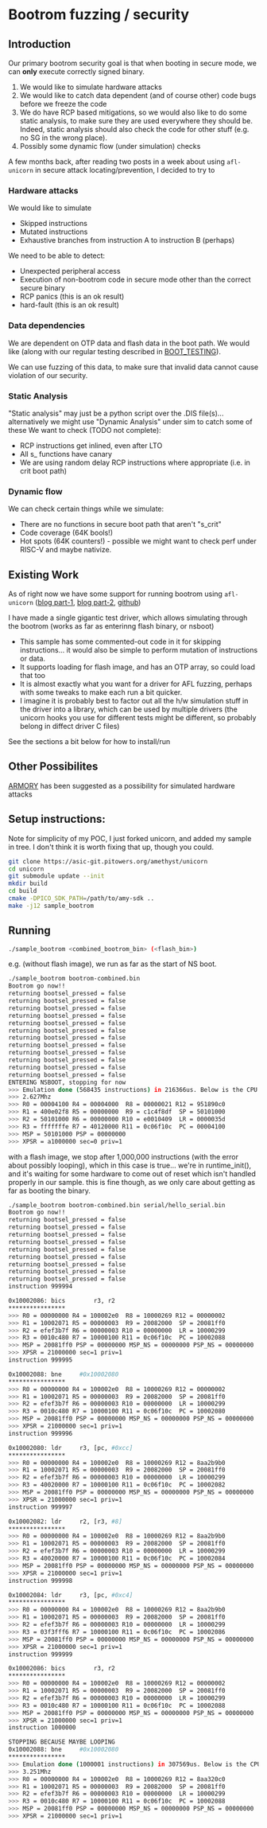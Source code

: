 # Bootrom fuzzing / security

## Introduction

Our primary bootrom security goal is that when booting in secure mode, we can **only** execute correctly signed binary.

1. We would like to simulate hardware attacks 
2. We would like to catch data dependent (and of course other) code bugs before we freeze the code
3. We do have RCP based mitigations, so we would also like to do some static analysis, to make sure they are used everywhere they should be. Indeed, static analysis should also check the code for other stuff (e.g. no SG in the wrong place).
4. Possibly some dynamic flow (under simulation) checks

A few months back, after reading two posts in a week about using `afl-unicorn` in secure attack locating/prevention, I decided to try to  

### Hardware attacks

We would like to simulate

* Skipped instructions
* Mutated instructions
* Exhaustive branches from instruction A to instruction B (perhaps)

We need to be able to detect:

* Unexpected peripheral access
* Execution of non-bootrom code in secure mode other than the correct secure binary
* RCP panics (this is an ok result)
* hard-fault (this is an ok result)

### Data dependencies

We are dependent on OTP data and flash data in the boot path. We would like
(along with our regular testing described in [BOOT_TESTING](BOOT_TESTING.md)).

We can use fuzzing of this data, to make sure that invalid data cannot cause
violation of our security.

### Static Analysis

"Static analysis" may just be a python script over the .DIS file(s)... alternatively we might use "Dynamic Analysis" under sim to catch some of these
We want to check (TODO not complete):

* RCP instructions get inlined, even after LTO
* All s_ functions have canary 
* We are using random delay RCP instructions where appropriate (i.e. in crit boot path)

### Dynamic flow

We can check certain things while we simulate:

* There are no functions in secure boot path that aren't "s_crit"
* Code coverage (64K bools!)
* Hot spots (64K counters!) - possible we might want to check perf under RISC-V and maybe nativize.

## Existing Work

As of right now we have some support for running bootrom using `afl-unicorn`
([blog part-1](https://medium.com/hackernoon/afl-unicorn-fuzzing-arbitrary-binary-code-563ca28936bf), 
[blog part-2](https://medium.com/hackernoon/afl-unicorn-part-2-fuzzing-the-unfuzzable-bea8de3540a5),
[github](https://github.com/Battelle/afl-unicorn))

I have made a single gigantic test driver, which allows simulating through the bootrom (works as far as enterinng flash binary, or nsboot)

* This sample has some commented-out code in it for skipping instructions... it would also be simple to perform mutation of instructions or data.
* It supports loading for flash image, and has an OTP array, so could load that too
* It is almost exactly what you want for a driver for AFL fuzzing, perhaps with some tweaks to make each run a bit quicker.
* I imagine it is probably best to factor out all the h/w simulation stuff in the driver into a library, which can be used by multiple drivers (the unicorn hooks you use for different tests might be different, so probably belong in diffect driver C files)

See the sections a bit below for how to install/run

## Other Possibilites

[ARMORY](https://github.com/emsec/arm-fault-simulator) has been suggested as a possibility for simulated hardware attacks

## Setup instructions:

Note for simplicity of my POC, I just forked unicorn, and added my sample in tree. I don't think it is worth fixing that up, though you could.

```bash
git clone https://asic-git.pitowers.org/amethyst/unicorn
cd unicorn
git submodule update --init
mkdir build
cd build
cmake -DPICO_SDK_PATH=/path/to/amy-sdk ..
make -j12 sample_bootrom
```

## Running

```bash
./sample_bootrom <combined_bootrom_bin> (<flash_bin>)
```

e.g. (without flash image), we run as far as the start of NS boot.

```bash
./sample_bootrom bootrom-combined.bin 
Bootrom go now!!
returning bootsel_pressed = false
returning bootsel_pressed = false
returning bootsel_pressed = false
returning bootsel_pressed = false
returning bootsel_pressed = false
returning bootsel_pressed = false
returning bootsel_pressed = false
returning bootsel_pressed = false
returning bootsel_pressed = false
returning bootsel_pressed = false
returning bootsel_pressed = false
returning bootsel_pressed = false
ENTERING NSBOOT, stopping for now
>>> Emulation done (568435 instructions) in 216366us. Below is the CPU context
>>> 2.627Mhz
>>> R0 = 00004100 R4 = 00004000  R8 = 00000021 R12 = 951890c0
>>> R1 = 400e02f8 R5 = 00000000  R9 = c1c4f8df  SP = 50101000
>>> R2 = 50101000 R6 = 00000000 R10 = e0010409  LR = 0000035d
>>> R3 = fffffffe R7 = 40120000 R11 = 0c06f10c  PC = 00004100
>>> MSP = 50101000 PSP = 00000000
>>> XPSR = a1000000 sec=0 priv=1
```

with a flash image, we stop after 1,000,000 instructions (with the error about possibly looping), which in this case is true... we're in runtime_init(), and it's waiting for some hardware to come out of reset which isn't handled properly in our sample. this is fine though, as we only care about getting as far as booting the binary.

```bash
./sample_bootrom bootrom-combined.bin serial/hello_serial.bin
Bootrom go now!!
returning bootsel_pressed = false
returning bootsel_pressed = false
returning bootsel_pressed = false
returning bootsel_pressed = false
returning bootsel_pressed = false
returning bootsel_pressed = false
returning bootsel_pressed = false
returning bootsel_pressed = false
returning bootsel_pressed = false
instruction 999994

0x10002086:	bics		r3, r2
****************
>>> R0 = 00000000 R4 = 100002e0  R8 = 10000269 R12 = 00000002
>>> R1 = 10002071 R5 = 00000003  R9 = 20082000  SP = 20081ff0
>>> R2 = efef3b7f R6 = 00000003 R10 = 00000000  LR = 10000299
>>> R3 = 0010c480 R7 = 10000100 R11 = 0c06f10c  PC = 10002088
>>> MSP = 20081ff0 PSP = 00000000 MSP_NS = 00000000 PSP_NS = 00000000
>>> XPSR = 21000000 sec=1 priv=1
instruction 999995

0x10002088:	bne		#0x10002080
****************
>>> R0 = 00000000 R4 = 100002e0  R8 = 10000269 R12 = 00000002
>>> R1 = 10002071 R5 = 00000003  R9 = 20082000  SP = 20081ff0
>>> R2 = efef3b7f R6 = 00000003 R10 = 00000000  LR = 10000299
>>> R3 = 0010c480 R7 = 10000100 R11 = 0c06f10c  PC = 10002080
>>> MSP = 20081ff0 PSP = 00000000 MSP_NS = 00000000 PSP_NS = 00000000
>>> XPSR = 21000000 sec=1 priv=1
instruction 999996

0x10002080:	ldr		r3, [pc, #0xcc]
****************
>>> R0 = 00000000 R4 = 100002e0  R8 = 10000269 R12 = 8aa2b9b0
>>> R1 = 10002071 R5 = 00000003  R9 = 20082000  SP = 20081ff0
>>> R2 = efef3b7f R6 = 00000003 R10 = 00000000  LR = 10000299
>>> R3 = 40020000 R7 = 10000100 R11 = 0c06f10c  PC = 10002082
>>> MSP = 20081ff0 PSP = 00000000 MSP_NS = 00000000 PSP_NS = 00000000
>>> XPSR = 21000000 sec=1 priv=1
instruction 999997

0x10002082:	ldr		r2, [r3, #8]
****************
>>> R0 = 00000000 R4 = 100002e0  R8 = 10000269 R12 = 8aa2b9b0
>>> R1 = 10002071 R5 = 00000003  R9 = 20082000  SP = 20081ff0
>>> R2 = efef3b7f R6 = 00000003 R10 = 00000000  LR = 10000299
>>> R3 = 40020000 R7 = 10000100 R11 = 0c06f10c  PC = 10002084
>>> MSP = 20081ff0 PSP = 00000000 MSP_NS = 00000000 PSP_NS = 00000000
>>> XPSR = 21000000 sec=1 priv=1
instruction 999998

0x10002084:	ldr		r3, [pc, #0xc4]
****************
>>> R0 = 00000000 R4 = 100002e0  R8 = 10000269 R12 = 8aa2b9b0
>>> R1 = 10002071 R5 = 00000003  R9 = 20082000  SP = 20081ff0
>>> R2 = efef3b7f R6 = 00000003 R10 = 00000000  LR = 10000299
>>> R3 = 03f3fff6 R7 = 10000100 R11 = 0c06f10c  PC = 10002086
>>> MSP = 20081ff0 PSP = 00000000 MSP_NS = 00000000 PSP_NS = 00000000
>>> XPSR = 21000000 sec=1 priv=1
instruction 999999

0x10002086:	bics		r3, r2
****************
>>> R0 = 00000000 R4 = 100002e0  R8 = 10000269 R12 = 00000002
>>> R1 = 10002071 R5 = 00000003  R9 = 20082000  SP = 20081ff0
>>> R2 = efef3b7f R6 = 00000003 R10 = 00000000  LR = 10000299
>>> R3 = 0010c480 R7 = 10000100 R11 = 0c06f10c  PC = 10002088
>>> MSP = 20081ff0 PSP = 00000000 MSP_NS = 00000000 PSP_NS = 00000000
>>> XPSR = 21000000 sec=1 priv=1
instruction 1000000

STOPPING BECAUSE MAYBE LOOPING
0x10002088:	bne		#0x10002080
****************
>>> Emulation done (1000001 instructions) in 307569us. Below is the CPU context
>>> 3.251Mhz
>>> R0 = 00000000 R4 = 100002e0  R8 = 10000269 R12 = 8aa320c0
>>> R1 = 10002071 R5 = 00000003  R9 = 20082000  SP = 20081ff0
>>> R2 = efef3b7f R6 = 00000003 R10 = 00000000  LR = 10000299
>>> R3 = 0010c480 R7 = 10000100 R11 = 0c06f10c  PC = 10002088
>>> MSP = 20081ff0 PSP = 00000000 MSP_NS = 00000000 PSP_NS = 00000000
>>> XPSR = 21000000 sec=1 priv=1
```


